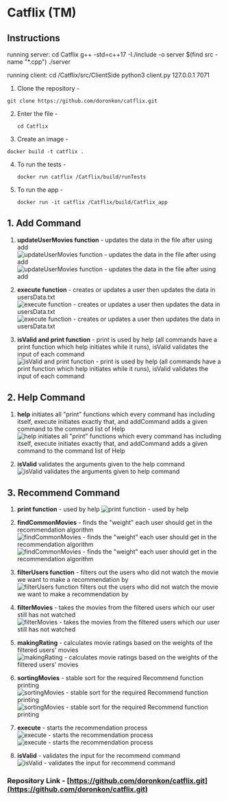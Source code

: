 # Catflix (TM)

## Instructions

running server:
cd Catflix
g++ -std=c++17 -I./include -o server $(find src -name "*.cpp")
./server

running client:
cd /Catflix/src/ClientSide
python3 client.py 127.0.0.1 7071

1. Clone the repository -
  ```
  git clone https://github.com/doronkon/catflix.git
  ```
2. Enter the file -
   ```
   cd Catflix
   ```
3. Create an image -
  ```
  docker build -t catflix .
  ```
4. To run the tests -
   ```
   docker run catflix /Catflix/build/runTests
   ```
5. To run the app -
   ```
   docker run -it catflix /Catflix/build/Catflix_app
   ```

## 1. Add Command

1. **updateUserMovies function** - updates the data in the file after using add
![updateUserMovies function - updates the data in the file after using add](./photos/add-1.png)
![updateUserMovies function - updates the data in the file after using add](./photos/add-2.png)

2. **execute function** - creates or updates a user then updates the data in usersData.txt
![execute function - creates or updates a user then updates the data in usersData.txt](./photos/add-3.png)
![execute function - creates or updates a user then updates the data in usersData.txt](./photos/add-4.png)

3. **isValid and print function** - print is used by help (all commands have a print function which help initiates while it runs), isValid validates the input of each command
![isValid and print function - print is used by help (all commands have a print function which help initiates while it runs), isValid validates the input of each command](./photos/add-5.png)

## 2. Help Command

1. **help** initiates all "print" functions which every command has including itself, execute initiates exactly that, and addCommand adds a given command to the command list of Help
![help initiates all "print" functions which every command has including itself, execute initiates exactly that, and addCommand adds a given command to the command list of Help](./photos/help-1.png)

2. **isValid** validates the arguments given to the help command
![isValid validates the arguments given to help command](./photos/help-2.png)

## 3. Recommend Command

1. **print function** - used by help
![print function - used by help](./photos/reco-1.png)

2. **findCommonMovies** - finds the "weight" each user should get in the recommendation algorithm
![findCommonMovies - finds the "weight" each user should get in the recommendation algorithm](./photos/reco-2.png)
![findCommonMovies - finds the "weight" each user should get in the recommendation algorithm](./photos/reco-3.png)

3. **filterUsers function** - filters out the users who did not watch the movie we want to make a recommendation by
![filterUsers function filters out the users who did not watch the movie we want to make a recommendation by](./photos/reco-4.png)

4. **filterMovies** - takes the movies from the filtered users which our user still has not watched
![filterMovies - takes the movies from the filtered users which our user still has not watched](./photos/reco-5.png)

5. **makingRating** - calculates movie ratings based on the weights of the filtered users' movies
![makingRating - calculates movie ratings based on the weights of the filtered users' movies](./photos/reco-6.png)

6. **sortingMovies** - stable sort for the required Recommend function printing
![sortingMovies - stable sort for the required Recommend function printing](./photos/reco-7.png)
![sortingMovies - stable sort for the required Recommend function printing](./photos/reco-8.png)

7. **execute** - starts the recommendation process
![execute - starts the recommendation process](./photos/reco-9.png)
![execute - starts the recommendation process](./photos/reco-10.png)

8. **isValid** - validates the input for the recommend command
![isValid - validates the input for recommend command](./photos/reco-11.png)

### Repository Link - [https://github.com/doronkon/catflix.git](https://github.com/doronkon/catflix.git)
